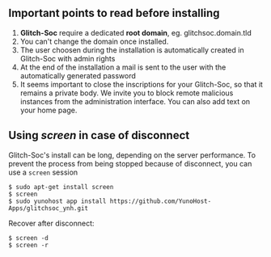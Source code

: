 ## Important points to read before installing

1. **Glitch-Soc** require a dedicated **root domain**, eg. glitchsoc.domain.tld
2. You can't change the domain once installed.
3. The user choosen during the installation is automatically created in Glitch-Soc with admin rights
4. At the end of the installation a mail is sent to the user with the automatically generated password
5. It seems important to close the inscriptions for your Glitch-Soc, so that it remains a private body. We invite you to block remote malicious instances from the administration interface. You can also add text on your home page.

## Using *screen* in case of disconnect

Glitch-Soc's install can be long, depending on the server performance. To prevent the process from being stopped because of disconnect, you can use a `screen` session
```
$ sudo apt-get install screen
$ screen
$ sudo yunohost app install https://github.com/YunoHost-Apps/glitchsoc_ynh.git
```
Recover after disconnect:
```
$ screen -d
$ screen -r
```
